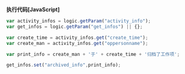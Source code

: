 <p class="panel-title"><b>执行代码[JavaScript]</b></p>

```javascript
var activity_infos = logic.getParam("activity_info");
var get_infos = logic.getParam("get_infos") || {}; 

var create_time = activity_infos.get("create_time");
var create_man = activity_infos.get("oppersonname");

var print_info = create_man + '于' + create_time + '归档了工作项';

get_infos.set("archived_info",print_info);


```
